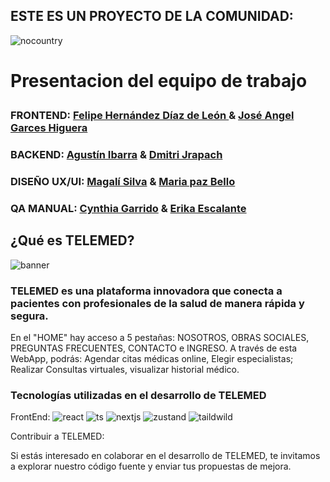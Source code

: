 ## ESTE ES UN PROYECTO DE LA COMUNIDAD:
  ![nocountry](https://github.com/user-attachments/assets/1944147c-7df8-4ca4-8299-0dce040c1218)

# <p>Presentacion del equipo de trabajo <br>
### FRONTEND: [Felipe Hernández Díaz de León ](https://github.com/fhdzleon) & [José Angel Garces Higuera](https://github.com/Chech3) 
### BACKEND: [Agustín Ibarra](https://github.com/Agustin-Ibarra) &  [Dmitri Jrapach](https://github.com/DmitriJrapach) 
### DISEÑO UX/UI: [Magalí Silva](https://github.com/MagaliS-UXUI) & [Maria paz Bello](https://www.behance.net/mariapazbello)
### QA MANUAL:   [Cynthia Garrido](https://www.linkedin/in/cynthia-garrido) & [Erika Escalante](https://github.com/Kaeri1708)

## ¿Qué es TELEMED? 

![banner](https://github.com/user-attachments/assets/49994382-47cb-44d2-a2d2-19a2b722b281)


### TELEMED es una plataforma innovadora que conecta a pacientes con profesionales de la salud de manera rápida y segura. 
En el "HOME" hay acceso a 5 pestañas: NOSOTROS, OBRAS SOCIALES, PREGUNTAS FRECUENTES, CONTACTO e INGRESO.
A través de esta WebApp, podrás:
Agendar citas médicas online, Elegir especialistas; Realizar Consultas virtuales, visualizar historial médico.

### Tecnologías utilizadas en el desarrollo de TELEMED
FrontEnd: 
![react](https://github.com/user-attachments/assets/406db800-0846-432e-8f78-24fd87529ea9)
![ts](https://github.com/user-attachments/assets/d52b07e0-f35d-4a9a-b7b3-3042c6a32a1d)
![nextjs](https://github.com/user-attachments/assets/40a2ba66-a406-48f2-bdae-a113e6dc1f73)
![zustand](https://github.com/user-attachments/assets/59888fd3-c939-4220-a1e2-b42955a0696e)
![taildwild](https://github.com/user-attachments/assets/032fce8d-3ac1-4d98-aed3-746ee93aa810)



Contribuir a TELEMED:

Si estás interesado en colaborar en el desarrollo de TELEMED, te invitamos a explorar nuestro código fuente y enviar tus propuestas de mejora.

